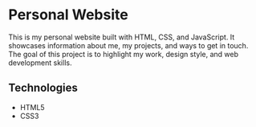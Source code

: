 # Personal Website

This is my personal website built with HTML, CSS, and JavaScript.
It showcases information about me, my projects, and ways to get in touch.
The goal of this project is to highlight my work, design style, and web development skills.

## Technologies
- HTML5
- CSS3
